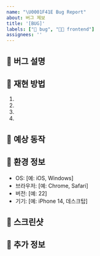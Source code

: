 ```yaml
---
name: "\U0001F41E Bug Report"
about: 버그 제보
title: '[BUG]'
labels: ["🐞 bug", "🧑‍💻 frontend"]
assignees: ''
---
```


## 🐞 버그 설명
<!-- 버그에 대한 명확하고 간결한 설명을 작성해주세요 -->

## 🔄 재현 방법
<!-- 버그를 재현하기 위한 단계별 과정을 작성해주세요 -->
1. 
2. 
3. 
4. 

## 🤔 예상 동작
<!-- 어떤 동작이 일어날 것으로 예상했는지 명확하게 설명해주세요 -->

## 📱 환경 정보
 - OS: [예: iOS, Windows]
 - 브라우저: [예: Chrome, Safari]
 - 버전: [예: 22]
 - 기기: [예: iPhone 14, 데스크탑]

## 📸 스크린샷
<!-- 해당하는 경우, 문제를 설명하는 데 도움이 되는 스크린샷을 추가해주세요 -->

## 📝 추가 정보
<!-- 문제에 대한 기타 정보를 여기에 추가해주세요 -->
